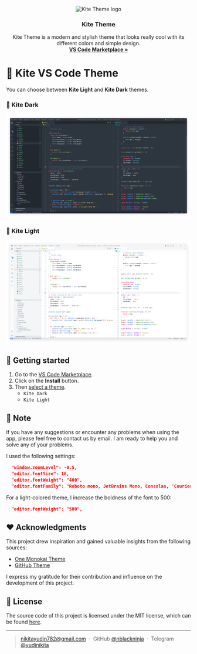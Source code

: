 <p align="center">
   <img src="https://github.com/nblackninja/stat-master/assets/36636599/8fb1cecc-b5da-4177-81bc-0356fd367089" alt="Kite Theme logo" width="150">
</p>

<h3 align="center">Kite Theme</h3>

<p align="center">
  Kite Theme is a modern and stylish theme that looks really cool with its different colors and simple design.
  <br>
  <a href="https://marketplace.visualstudio.com/items?itemName=nblackninja.vscode-theme-kite"><strong>VS Code Marketplace »</strong></a>
</p>

# 🎨 Kite VS Code Theme

You can choose between **Kite Light** and **Kite Dark** themes.

### 🌚 Kite Dark

![Kite Dark Preview](images/preview-dark.png)

### 🌝 Kite Light

![Kite Light Preview](images/preview-light.png)

## 📝 Getting started

1. Go to the [VS Code Marketplace](https://marketplace.visualstudio.com/items?itemName=nblackninja.vscode-theme-kite).
2. Click on the **Install** button.
3. Then [select a theme](https://code.visualstudio.com/docs/getstarted/themes#_selecting-the-color-theme).
    - `Kite Dark`
    - `Kite Light`

## 💬 Note

If you have any suggestions or encounter any problems when using the app, please feel free to contact us by email. I am ready to help you and solve any of your problems.

I used the following settings:

```json
  "window.zoomLevel": -0.5,
  "editor.fontSize": 16,
  "editor.fontWeight": "400",
  "editor.fontFamily": "Roboto mono, JetBrains Mono, Consolas, 'Courier New', monospace",
```

For a light-colored theme, I increase the boldness of the font to 500:

```json
  "editor.fontWeight": "500",
```

## ❤️ Acknowledgments

This project drew inspiration and gained valuable insights from the following sources:

- [One Monokai Theme](https://marketplace.visualstudio.com/items?itemName=azemoh.one-monokai)
- [GitHub Theme](https://marketplace.visualstudio.com/items?itemName=GitHub.github-vscode-theme)

I express my gratitude for their contribution and influence on the development of this project.

## 🔐 License

The source code of this project is licensed under the MIT license, which can be found [here](LICENSE).

---

> nikitayudin782@gmail.com &nbsp;&middot;&nbsp;
> GitHub [@nblackninja](https://github.com/с) &nbsp;&middot;&nbsp;
> Telegram [@yudinikita](https://t.me/yudinikita)
